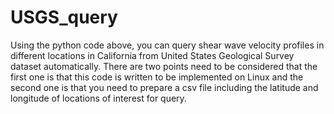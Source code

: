 # USGS_query
Using the python code above, you can query shear wave velocity profiles in different locations in California from United States Geological Survey dataset automatically. There are two points need to be considered that the first one is that this code is written to be implemented on Linux and the second one is that you need to prepare a csv file including the latitude and longitude of locations of interest for query.
